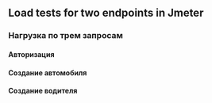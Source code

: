 ## Load tests for two endpoints in Jmeter

### Нагрузка по трем запросам

#### Авторизация

#### Создание автомобиля

#### Создание водителя
